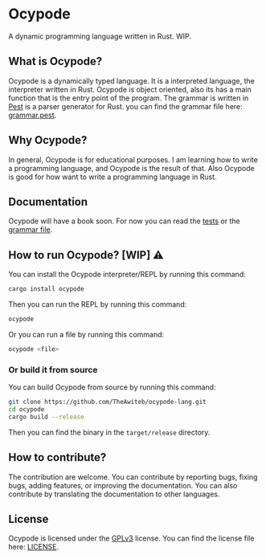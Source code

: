 # Ocypode
A dynamic programming language written in Rust. WIP.

## What is Ocypode?
Ocypode is a dynamically typed language. It is a interpreted language, the interpreter written in Rust. Ocypode is object oriented, also its has a main function that is the entry point of the program. The grammar is written in [Pest](https://pest.rs/) is a parser generator for Rust. you can find the grammar file here: [grammar.pest](https://github.com/TheAwiteb/ocypode-lang/blob/master/grammar.pest).

## Why Ocypode?
In general, Ocypode is for educational purposes. I am learning how to write a programming language, and Ocypode is the result of that. Also Ocypode is good for how want to write a programming language in Rust.

## Documentation
Ocypode will have a book soon. For now you can read the [tests](https://github.com/TheAwiteb/ocypode-lang/blob/master/tests) or the [grammar file](https://github.com/TheAwiteb/ocypode-lang/blob/master/grammar.pest).

## How to run Ocypode? [WIP] ⚠️
You can install the Ocypode interpreter/REPL by running this command:
```bash
cargo install ocypode
```
Then you can run the REPL by running this command:
```bash
ocypode
```
Or you can run a file by running this command:
```bash
ocypode <file>
```
### Or build it from source
You can build Ocypode from source by running this command:
```bash
git clone https://github.com/TheAwiteb/ocypode-lang.git
cd ocypode
cargo build --release
```
Then you can find the binary in the `target/release` directory.

## How to contribute?
The contribution are welcome. You can contribute by reporting bugs, fixing bugs, adding features, or improving the documentation. You can also contribute by translating the documentation to other languages.

## License
Ocypode is licensed under the [GPLv3](https://www.gnu.org/licenses/gpl-3.0.en.html) license. You can find the license file here: [LICENSE](https://github.com/TheAwiteb/ocypode-lang/blob/master/LICENSE).